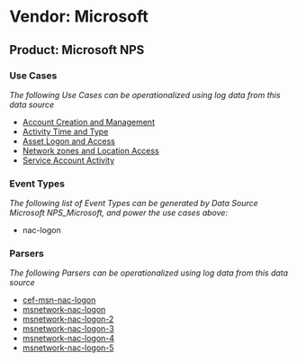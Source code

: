 Vendor: Microsoft
=================
Product: Microsoft NPS
----------------------

### Use Cases

_The following Use Cases can be operationalized using log data from this data source_

* [Account Creation and Management](../UseCases/usecase_account_creation_and_management.md)
* [Activity Time  and Type](../UseCases/usecase_activity_time__and_type.md)
* [Asset Logon and Access](../UseCases/usecase_asset_logon_and_access.md)
* [Network zones and Location Access](../UseCases/usecase_network_zones_and_location_access.md)
* [Service Account Activity](../UseCases/usecase_service_account_activity.md)


### Event Types

_The following list of Event Types can be generated by Data Source Microsoft NPS_Microsoft, and power the use cases above:_

- nac-logon


### Parsers

_The following Parsers can be operationalized using log data from this data source_

* [cef-msn-nac-logon](../Parsers/parserContent_cef-msn-nac-logon.md)
* [msnetwork-nac-logon](../Parsers/parserContent_msnetwork-nac-logon.md)
* [msnetwork-nac-logon-2](../Parsers/parserContent_msnetwork-nac-logon-2.md)
* [msnetwork-nac-logon-3](../Parsers/parserContent_msnetwork-nac-logon-3.md)
* [msnetwork-nac-logon-4](../Parsers/parserContent_msnetwork-nac-logon-4.md)
* [msnetwork-nac-logon-5](../Parsers/parserContent_msnetwork-nac-logon-5.md)
